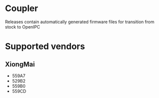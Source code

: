 # Coupler

Releases contain automatically generated firmware files for transition from stock to OpenIPC

# Supported vendors
## XiongMai
* 559A7
* 529B2
* 559B0
* 559CD
